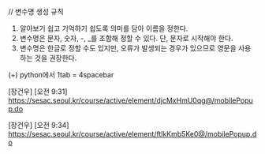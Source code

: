// 변수명 생성 규칙

1. 알아보기 쉽고 기억하기 쉽도록 의미를 담아 이름을 정한다.
2. 변수명은 문자, 숫자, -, _를 조합해 정할 수 있다. 단, 문자로 시작해야 한다.
3. 변수명은 한글로 정할 수도 있지만, 오류가 발생되는 경우가 있으므로 영문을 사용하는 것을 권장한다.

(+) python에서 1tab = 4spacebar


[장건우] [오전 9:31] https://sesac.seoul.kr/course/active/element/djcMxHmU0qg@/mobilePopup.do

[장건우] [오전 9:34] https://sesac.seoul.kr/course/active/element/ftlkKmb5Ke0@/mobilePopup.do